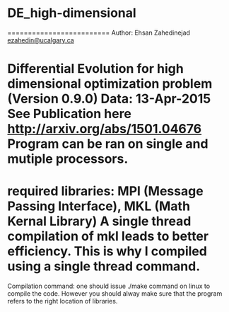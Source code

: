 # DE_high-dimensional

=========================
Author: Ehsan Zahedinejad ezahedin@ucalgary.ca

Differential Evolution for high dimensional optimization problem (Version 0.9.0) Data: 13-Apr-2015
See Publication here http://arxiv.org/abs/1501.04676
Program can be ran on single and mutiple processors.
============================================
required libraries: MPI (Message Passing Interface), MKL (Math Kernal Library)
A single thread compilation of mkl leads to better efficiency. This is why I compiled using a single thread command.
======================
Compilation command: one should issue ./make command on linux to compile the code. However you should
alway make sure that the program refers to the right location of libraries.

